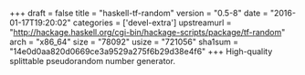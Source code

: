 +++
draft = false
title = "haskell-tf-random"
version = "0.5-8"
date = "2016-01-17T19:20:02"
categories = ['devel-extra']
upstreamurl = "http://hackage.haskell.org/cgi-bin/hackage-scripts/package/tf-random"
arch = "x86_64"
size = "78092"
usize = "721056"
sha1sum = "14e0d0aa820d0669ce3a9529a275f6b29d38e4f6"
+++
High-quality splittable pseudorandom number generator.